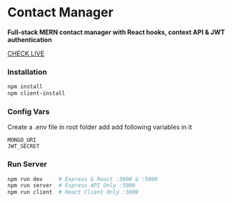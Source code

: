 # Contact Manager
**Full-stack MERN contact manager with React hooks, context API & JWT authentication**

[CHECK LIVE](https://contact-keeper-kshitij.herokuapp.com/)

### Installation

```bash
npm install
npm client-install
```

### Config Vars

Create a .env file in root folder add add following variables in it

```
MONGO_URI
JWT_SECRET
```
### Run Server

```bash
npm run dev     # Express & React :3000 & :5000
npm run server  # Express API Only :5000
npm run client  # React Client Only :3000
```
